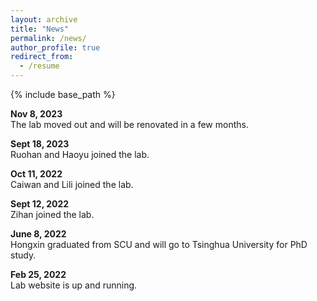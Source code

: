 ```yaml
---
layout: archive
title: "News"
permalink: /news/
author_profile: true
redirect_from:
  - /resume
---
```


{% include base_path %}

<b> Nov 8, 2023 </b> <br>
The lab moved out and will be renovated in a few months.

<b> Sept 18, 2023</b> <br>
Ruohan and Haoyu joined the lab.

<b> Oct 11, 2022</b> <br>
Caiwan and Lili joined the lab.

<b> Sept 12, 2022</b> <br>
Zihan joined the lab.

<b>June 8, 2022</b> <br>
Hongxin graduated from SCU and will go to Tsinghua University for PhD study.

<b> Feb 25, 2022</b> <br>
Lab website is up and running.

